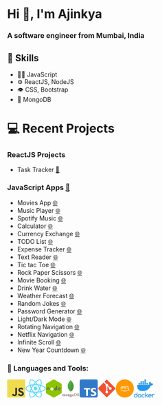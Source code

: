 <h1>Hi 👋, I'm Ajinkya</h1>
<h3>A software engineer from Mumbai, India</h3>

## :pushpin: Skills
- 👨‍💻 JavaScript
- ⚙️ ReactJS, NodeJS
- 👁️ CSS, Bootstrap
- 💽 MongoDB

# 💻 Recent Projects 

### ReactJS Projects
- Task Tracker [:memo:](https://github.com/ajinkyacodes/reactjs-task-tracker)

### JavaScript Apps [:memo:](https://github.com/ajinkyacodes/javascript-apps)
- Movies App [:globe_with_meridians:](https://ajinkyacodes.github.io/javascript-apps/movies-app/)
- Music Player [:globe_with_meridians:](https://ajinkyacodes.github.io/javascript-apps/music-player/)
- Spotify Music [:globe_with_meridians:](https://ajinkyacodes.github.io/javascript-apps/spotify-music/)
- Calculator [:globe_with_meridians:](https://ajinkyacodes.github.io/javascript-apps/calculator/)
- Currency Exchange [:globe_with_meridians:](https://ajinkyacodes.github.io/javascript-apps/currency-exchange/)
- TODO List [:globe_with_meridians:](https://ajinkyacodes.github.io/javascript-apps/todolist/)
- Expense Tracker [:globe_with_meridians:](https://ajinkyacodes.github.io/javascript-apps/expense-tracker/)
- Text Reader [:globe_with_meridians:](https://ajinkyacodes.github.io/javascript-apps/text-reader)
- Tic tac Toe [:globe_with_meridians:](https://ajinkyacodes.github.io/javascript-apps/tic-tac-toe-basic/)
- Rock Paper Scissors [:globe_with_meridians:](https://ajinkyacodes.github.io/javascript-apps/rock-paper-scissors/)
- Movie Booking [:globe_with_meridians:](https://ajinkyacodes.github.io/javascript-apps/movie-booking/)
- Drink Water [:globe_with_meridians:](https://ajinkyacodes.github.io/javascript-apps/drink-water/)
- Weather Forecast [:globe_with_meridians:](https://ajinkyacodes.github.io/javascript-apps/weather-forecast/)
- Random Jokes [:globe_with_meridians:](https://ajinkyacodes.github.io/javascript-apps/random-jokes/)
- Password Generator [:globe_with_meridians:](https://ajinkyacodes.github.io/javascript-apps/password-generator/)
- Light/Dark Mode [:globe_with_meridians:](https://ajinkyacodes.github.io/javascript-apps/light-dark-mode/)
- Rotating Navigation [:globe_with_meridians:](https://ajinkyacodes.github.io/javascript-apps/rotating-navigation/)
- Netflix Navigation [:globe_with_meridians:](https://ajinkyacodes.github.io/javascript-apps/netflix-navigation/)
- Infinite Scroll [:globe_with_meridians:](https://ajinkyacodes.github.io/javascript-apps/infinite-scroll/)
- New Year Countdown [:globe_with_meridians:](https://ajinkyacodes.github.io/javascript-apps/new-year-countdown/)

### 🔨 Languages and Tools:

[<img align="left" alt="JavaScript" height ="42px" src="assets/images/javascript.png">](https://developer.mozilla.org/en-US/docs/Web/JavaScript)
[<img align="left" alt="ReactJS" height ="42px" src="assets/images/react.png">](https://devdocs.io/react/)
[<img align="left" alt="NodeJS" height ="42px" src="assets/images/nodejs.png">](https://devdocs.io/node/)
[<img align="left" alt="MongoDB" height ="42px" src="assets/images/mongodb.png">](https://www.mongodb.com/docs/)
[<img align="left" alt="TypeScript" height ="42px" src="assets/images/typescript.png">](https://www.typescriptlang.org/docs/handbook/typescript-in-5-minutes.html)
[<img align="left" alt="Git" height ="42px" src="assets/images/git.png">](https://git-scm.com/doc)
[<img align="left" alt="AWS" height ="42px" src="assets/images/aws.png">](https://docs.aws.amazon.com/)
[<img align="left" alt="Docker" height ="42px" src="assets/images/docker.png">](https://docs.docker.com/) 
